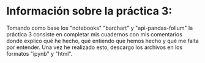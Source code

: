 # Información sobre la práctica 3:
Tomando como base los "notebooks" "barchart" y "api-pandas-folium" la práctica 3 consiste en completar mis cuadernos con mis comentarios donde explico qué he hecho, qué entiendo que hemos hecho y qué me falta por entender. Una vez he realizado esto, descargo los archivos en los formatos "ipynb" y "html". 
